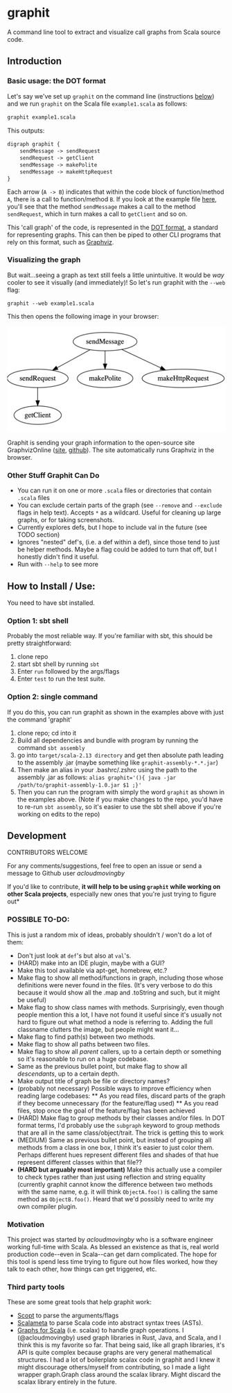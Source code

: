 # graphit
A command line tool to extract and visualize call graphs from Scala source code.

## Introduction

### Basic usage: the DOT format
Let's say we've set up `graphit` on the command line (instructions [below](https://github.com/acloudmovingby/graphit/edit/main/README.md#how-to-install--use)) and we run `graphit` on the Scala file `example1.scala` as follows:
```sh
graphit example1.scala
```
This outputs:
```
digraph graphit {
	sendMessage -> sendRequest
	sendRequest -> getClient
	sendMessage -> makePolite
	sendMessage -> makeHttpRequest
}
```
Each arrow (`A -> B`) indicates that within the code block of function/method `A`, there is a call to function/method `B`. If you look at the example file [here](https://github.com/acloudmovingby/graphit/blob/main/examples/example1.scala), you'll see that the method `sendMessage` makes a call to the method `sendRequest`, which in turn makes a call to `getClient` and so on. 

This 'call graph' of the code, is represented in the [DOT format](https://en.wikipedia.org/wiki/DOT_graph_description_language), a standard for representing graphs. This can then be piped to other CLI programs that rely on this format, such as [Graphviz](https://graphviz.org/). 

### Visualizing the graph
But wait...seeing a graph as text still feels a little unintuitive. It would be *way* cooler to see it visually (and immediately)! So let's run graphit with the `--web` flag:
```
graphit --web example1.scala
```
This then opens the following image in your browser:

![Visualization of the call graph of a Scala file](https://github.com/acloudmovingby/graphit/blob/main/examples/example1.png?raw=true)

Graphit is sending your graph information to the open-source site GraphvizOnline ([site](https://dreampuf.github.io/GraphvizOnline/), [github](https://github.com/dreampuf/GraphvizOnline)). The site automatically runs Graphviz in the browser.

### Other Stuff Graphit Can Do

* You can run it on one or more `.scala` files or directories that contain `.scala` files
* You can exclude certain parts of the graph (see `--remove` and `--exclude` flags in help text). Accepts `*` as a wildcard. Useful for cleaning up large graphs, or for taking screenshots.
* Currently explores defs, but I hope to include val in the future (see TODO section)
* Ignores "nested" def's, (i.e. a def within a def), since those tend to just be helper methods. Maybe a flag could be added to turn that off, but I honestly didn't find it useful.
* Run with `--help` to see more


## How to Install / Use:
You need to have sbt installed.

### Option 1: sbt shell
Probably the most reliable way. If you're familiar with sbt, this should be pretty straightforward:
1. clone repo
2. start sbt shell by running `sbt`
3. Enter `run` followed by the args/flags
4. Enter `test` to run the test suite.

### Option 2: single command
If you do this, you can run graphit as shown in the examples above with just the command 'graphit'
1. clone repo; cd into it
2. Build all dependencies and bundle with program by running the command `sbt assembly`
3. go into `target/scala-2.13 directory` and get then absolute path leading to the assembly .jar (maybe something like `graphit-assembly-*.*.jar`)
4. Then make an alias in your .bashrc/.zshrc using the path to the assembly .jar as follows:
      ```alias graphit='(){ java -jar /path/to/graphit-assembly-1.0.jar $1 ;}'```
5. Then you can run the program with simply the word `graphit` as shown in the examples above.
(Note if you make changes to the repo, you'd have to re-run `sbt assembly`, so it's easier to use the sbt shell above if you're working on edits to the repo)
  
## Development

CONTRIBUTORS WELCOME

For any comments/suggestions, feel free to open an issue or send a message to Github user *acloudmovingby*

If you'd like to contribute, **it will help to be using `graphit` while working on other Scala projects**, especially new ones that you're just trying to figure out*

### POSSIBLE TO-DO:
This is just a random mix of ideas, probably shouldn't / won't do a lot of them: 
* Don't just look at `def`'s but also at `val`'s. 
* (HARD) make into an IDE plugin, maybe with a GUI?
* Make this tool available via apt-get, homebrew, etc.?
* Make flag to show all method/functions in graph, including those whose definitions were never found in the files. (It's very verbose to do this because it would show all the .map and .toString and such, but it might be useful)
* Make flag to show class names with methods. Surprisingly, even though people mention this a lot, I have not found it useful since it's usually not hard to figure out what method a node is referring to. Adding the full classname clutters the image, but people might want it...
* Make flag to find path(s) between two methods.
* Make flag to show all paths between two files.
* Make flag to show all *parent* callers, up to a certain depth or something so it's reasonable to run on a huge codebase.
* Same as the previous bullet point, but make flag to show all *descendants*, up to a certain depth.
* Make output title of graph be file or directory names?
* (probably not necessary) Possible ways to improve efficiency when reading large codebases:
** As you read files, discard parts of the graph if they become unnecessary (for the feature/flag used)
** As you read files, stop once the goal of the feature/flag has been achieved
* (HARD) Make flag to group methods by their classes and/or files. In DOT format terms, I'd probably use the `subgraph` keyword to group methods that are all in the same class/object/trait. The trick is getting this to work
* (MEDIUM) Same as previous bullet point, but instead of grouping all methods from a class in one box, I think it's easier to just color them. Perhaps different hues represent different files and shades of that hue represent different classes within that file??
* **(HARD but arguably most important)** Make this actually use a compiler to check types rather than just using reflection and string equality (currently graphit cannot know the difference between two methods with the same name, e.g. it will think `ObjectA.foo()` is calling the same method as `ObjectB.foo()`. Heard that we'd possibly need to write my own compiler plugin. 

### Motivation
This project was started by *acloudmovingby* who is a software engineer working full-time with Scala. As blessed an existence as that is, real world production code--even in Scala--can get darn complicated. The hope for this tool is spend less time trying to figure out how files worked, how they talk to each other, how things can get triggered, etc.


### Third party tools
These are some great tools that help graphit work: 
* [Scopt](https://github.com/scopt/scopt) to parse the arguments/flags
* [Scalameta](https://scalameta.org/docs/trees/guide.html) to parse Scala code into abstract syntax trees (ASTs).
* [Graphs for Scala](https://www.scala-graph.org/) (i.e. scalax) to handle graph operations. I (@acloudmovingby) used graph libraries in Rust, Java, and Scala, and I think this is my favorite so far. That being said, like all graph libraries, it's API is quite complex because graphs are very general mathematical structures. I had a lot of boilerplate scalax code in graphit and I knew it might discourage others/myself from contributing, so I made a light wrapper graph.Graph class around the scalax library. Might discard the scalax library entirely in the future.


